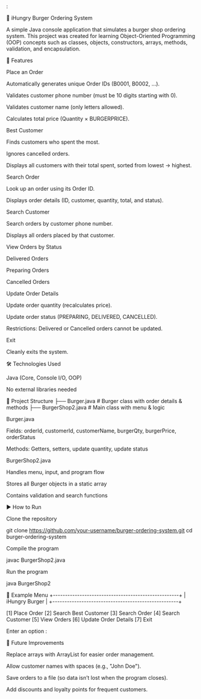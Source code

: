:

🍔 iHungry Burger Ordering System

A simple Java console application that simulates a burger shop ordering system.
This project was created for learning Object-Oriented Programming (OOP) concepts such as classes, objects, constructors, arrays, methods, validation, and encapsulation.

🚀 Features

Place an Order

Automatically generates unique Order IDs (B0001, B0002, …).

Validates customer phone number (must be 10 digits starting with 0).

Validates customer name (only letters allowed).

Calculates total price (Quantity × BURGERPRICE).

Best Customer

Finds customers who spent the most.

Ignores cancelled orders.

Displays all customers with their total spent, sorted from lowest → highest.

Search Order

Look up an order using its Order ID.

Displays order details (ID, customer, quantity, total, and status).

Search Customer

Search orders by customer phone number.

Displays all orders placed by that customer.

View Orders by Status

Delivered Orders

Preparing Orders

Cancelled Orders

Update Order Details

Update order quantity (recalculates price).

Update order status (PREPARING, DELIVERED, CANCELLED).

Restrictions: Delivered or Cancelled orders cannot be updated.

Exit

Cleanly exits the system.

🛠️ Technologies Used

Java (Core, Console I/O, OOP)

No external libraries needed

📂 Project Structure
├── Burger.java        # Burger class with order details & methods
├── BurgerShop2.java   # Main class with menu & logic


Burger.java

Fields: orderId, customerId, customerName, burgerQty, burgerPrice, orderStatus

Methods: Getters, setters, update quantity, update status

BurgerShop2.java

Handles menu, input, and program flow

Stores all Burger objects in a static array

Contains validation and search functions

▶️ How to Run

Clone the repository

git clone https://github.com/your-username/burger-ordering-system.git
cd burger-ordering-system


Compile the program

javac BurgerShop2.java


Run the program

java BurgerShop2

📖 Example Menu
+----------------------------------------------------+
|                   iHungry Burger                   |
+----------------------------------------------------+

[1] Place Order        [2] Search Best Customer
[3] Search Order       [4] Search Customer
[5] View Orders        [6] Update Order Details
[7] Exit

Enter an option :

🔮 Future Improvements

Replace arrays with ArrayList for easier order management.

Allow customer names with spaces (e.g., "John Doe").

Save orders to a file (so data isn’t lost when the program closes).

Add discounts and loyalty points for frequent customers.
